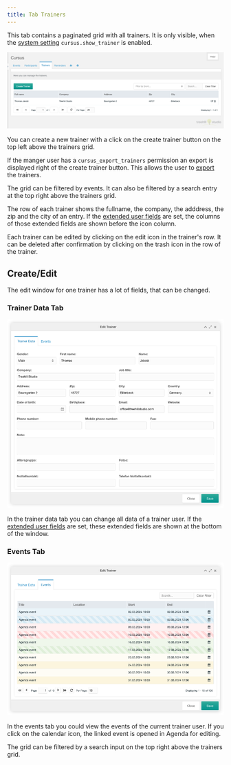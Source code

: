 ```yaml
---
title: Tab Trainers
---
```


This tab contains a paginated grid with all trainers. It is only visible, when
the [system setting](07_Settings.md) `cursus.show_trainer` is enabled.

![Trainers Grid](img/trainers.png)

You can create a new trainer with a click on the create trainer button
on the top left above the trainers grid.

If the manger user has a `cursus_export_trainers` permission an export is
displayed right of the create trainer button. This allows the user to
[export](../08_Export.md) the trainers.

The grid can be filtered by events. It can also be filtered by a search entry at
the top right above the trainers grid.

The row of each trainer shows the fullname, the company, the adddress, the
zip and the city of an entry. If the [extended user
fields](../07_Extended_Fields.md) are set, the columns of those extended fields
are shown before the icon column.

Each trainer can be edited by clicking on the edit icon in the trainer's
row. It can be deleted after confirmation by clicking on the trash icon in the
row of the trainer.

## Create/Edit

The edit window for one trainer has a lot of fields, that can be changed.

### Trainer Data Tab

![Trainer Data Tab](img/trainer-edit-data.png)

In the trainer data tab you can change all data of a trainer user. If
the [extended user fields](../07_Extended_Fields.md) are set, these extended
fields are shown at the bottom of the window.

### Events Tab

![Trainer Events Tab](img/trainer-edit-events.png)

In the events tab you could view the events of the current trainer user. If you
click on the calendar icon, the linked event is opened in Agenda for editing.

The grid can be filtered by a search input on the top right above the
trainers grid.
